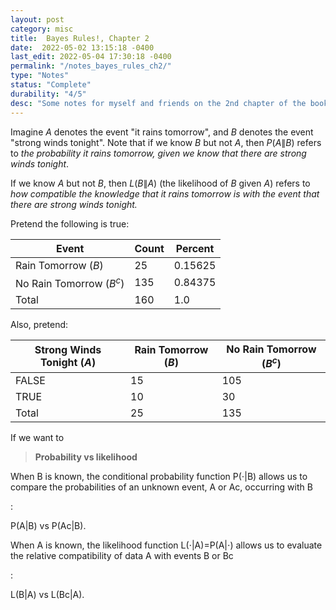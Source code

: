 ```yaml
---
layout: post
category: misc
title:  Bayes Rules!, Chapter 2
date:  2022-05-02 13:15:18 -0400
last_edit: 2022-05-04 17:30:18 -0400
permalink: "/notes_bayes_rules_ch2/"
type: "Notes"
status: "Complete"
durability: "4/5"
desc: "Some notes for myself and friends on the 2nd chapter of the book (2021) Bayes Rules! by Alicia A. Johnson, Miles Q. Ott, and Mine Dogucu."
---
```


Imagine $A$ denotes the event "it rains tomorrow", and $B$ denotes the event "strong winds tonight". Note that if we know $B$ but not $A$, then $P(A\|B)$ refers to _the probability it rains tomorrow, given we know that there are strong winds tonight_.

If we know $A$ but not $B$, then $L(B\|A)$ (the likelihood of $B$ given $A$) refers to _how compatible the knowledge that it rains tomorrow is with the event that there are strong winds tonight._

Pretend the following is true:

| Event | Count | Percent |
| --- | --- | --- |
| Rain Tomorrow ($B$) | 25 | 0.15625 |
| No Rain Tomorrow ($B^c$) | 135 | 0.84375 |
| Total | 160 | 1.0 |

Also, pretend:

| Strong Winds Tonight ($A$) | Rain Tomorrow ($B$) | No Rain Tomorrow ($B^c$) |
| --- | --- | --- |
| FALSE | 15 | 105 |
| TRUE | 10 | 30 |
| Total | 25 | 135 |

If we want to

> __Probability vs likelihood__
>
When B
is known, the conditional probability function P(⋅|B) allows us to compare the probabilities of an unknown event, A or Ac, occurring with B

:

P(A|B) vs P(Ac|B).

When A
is known, the likelihood function L(⋅|A)=P(A|⋅) allows us to evaluate the relative compatibility of data A with events B or Bc

:

L(B|A) vs L(Bc|A).
